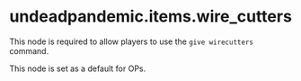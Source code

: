 # undeadpandemic.items.wire\_cutters

This node is required to allow players to use the `give wirecutters` command.

This node is set as a default for OPs.

